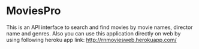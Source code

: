 # MoviesPro

This is an API interface to search and find movies by movie names, director name and genres. Also you can use this application directly on web by using following heroku app link:
http://rnmoviesweb.herokuapp.com/
